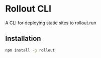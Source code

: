 # Rollout CLI

A CLI for deploying static sites to rollout.run

## Installation

```bash
npm install -g rollout
```

